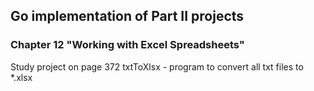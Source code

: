 ## Go implementation of Part II projects
### Chapter 12 "Working with Excel Spreadsheets"
Study project on page 372
txtToXlsx - program to convert all txt files to *.xlsx
